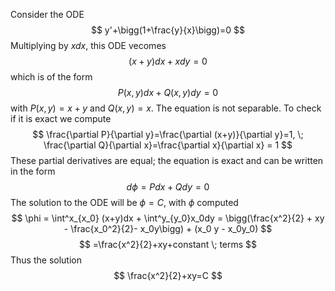 Consider the ODE
$$
y'+\bigg(1+\frac{y}{x}\bigg)=0
$$
Multiplying by $xdx$, this ODE vecomes 
$$
(x+y)dx+xdy=0
$$
which is of the form 
$$
P(x,y)dx+Q(x,y)dy=0
$$
with $P(x,y) = x+y$ and $Q(x,y) = x$. The equation is not separable. To check if it is exact we compute
$$
\frac{\partial P}{\partial y}=\frac{\partial (x+y)}{\partial y}=1, \; \frac{\partial Q}{\partial x}=\frac{\partial x}{\partial x} = 1
$$
These partial derivatives are equal; the equation is exact and can be written in the form
$$
d\phi=Pdx + Qdy = 0
$$
The solution to the ODE will be $\phi = C$, with $\phi$ computed
$$
\phi = \int^x_{x_0} (x+y)dx + \int^y_{y_0}x_0dy = \bigg(\frac{x^2}{2} + xy - \frac{x_0^2}{2}- x_0y\bigg) + (x_0 y - x_0y_0)
$$
$$
=\frac{x^2}{2}+xy+constant \; terms
$$
Thus the solution 
$$
\frac{x^2}{2}+xy=C
$$